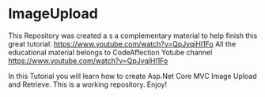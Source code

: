 # ImageUpload
This Repository was created a s a complementary material to help finish this great tutorial:
https://www.youtube.com/watch?v=QpJvqiHl1Fo
All the educational material belongs to CodeAffection Yotube channel
https://www.youtube.com/watch?v=QpJvqiHl1Fo

In this Tutorial you will learn how to create Asp.Net Core MVC Image Upload and Retrieve.
This is a working repository. Enjoy!
